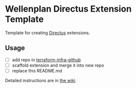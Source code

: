 # Wellenplan Directus Extension Template

Template for creating [Directus](https://directus.io) extensions.

## Usage

* [ ] add repo in [terraform-infra-github](https://github.com/wellenplan/terraform-infra-github)
* [ ] scaffold extension and merge it into new repo
* [ ] replace this README.md

Detailed instructions are in [the wiki](https://github.com/wellenplan/wellenplan/wiki/Creating-Wellenplan-Extensions).
